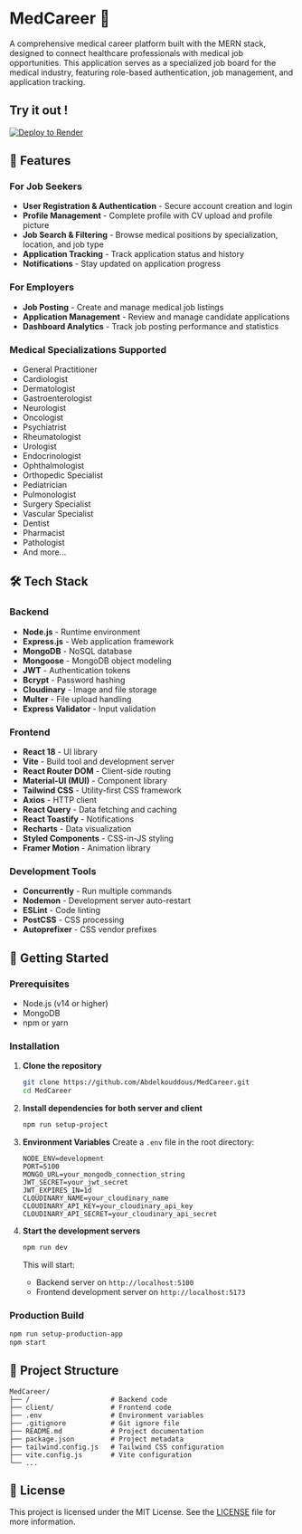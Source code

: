 # MedCareer 🏥

A comprehensive medical career platform built with the MERN stack, designed to connect healthcare professionals with medical job opportunities. This application serves as a specialized job board for the medical industry, featuring role-based authentication, job management, and application tracking.

## Try it out !

[![Deploy to Render](https://medcareer.onrender.com/)](https://app.netlify.com/start/deploy?repository=https://github.com/medcareer/medcareer)

## 🌟 Features

### For Job Seekers

- **User Registration & Authentication** - Secure account creation and login
- **Profile Management** - Complete profile with CV upload and profile picture
- **Job Search & Filtering** - Browse medical positions by specialization, location, and job type
- **Application Tracking** - Track application status and history
- **Notifications** - Stay updated on application progress

### For Employers

- **Job Posting** - Create and manage medical job listings
- **Application Management** - Review and manage candidate applications
- **Dashboard Analytics** - Track job posting performance and statistics

### Medical Specializations Supported

- General Practitioner
- Cardiologist
- Dermatologist
- Gastroenterologist
- Neurologist
- Oncologist
- Psychiatrist
- Rheumatologist
- Urologist
- Endocrinologist
- Ophthalmologist
- Orthopedic Specialist
- Pediatrician
- Pulmonologist
- Surgery Specialist
- Vascular Specialist
- Dentist
- Pharmacist
- Pathologist
- And more...

## 🛠️ Tech Stack

### Backend

- **Node.js** - Runtime environment
- **Express.js** - Web application framework
- **MongoDB** - NoSQL database
- **Mongoose** - MongoDB object modeling
- **JWT** - Authentication tokens
- **Bcrypt** - Password hashing
- **Cloudinary** - Image and file storage
- **Multer** - File upload handling
- **Express Validator** - Input validation

### Frontend

- **React 18** - UI library
- **Vite** - Build tool and development server
- **React Router DOM** - Client-side routing
- **Material-UI (MUI)** - Component library
- **Tailwind CSS** - Utility-first CSS framework
- **Axios** - HTTP client
- **React Query** - Data fetching and caching
- **React Toastify** - Notifications
- **Recharts** - Data visualization
- **Styled Components** - CSS-in-JS styling
- **Framer Motion** - Animation library

### Development Tools

- **Concurrently** - Run multiple commands
- **Nodemon** - Development server auto-restart
- **ESLint** - Code linting
- **PostCSS** - CSS processing
- **Autoprefixer** - CSS vendor prefixes

## 🚀 Getting Started

### Prerequisites

- Node.js (v14 or higher)
- MongoDB
- npm or yarn

### Installation

1. **Clone the repository**

   ```bash
   git clone https://github.com/Abdelkouddous/MedCareer.git
   cd MedCareer
   ```

2. **Install dependencies for both server and client**

   ```bash
   npm run setup-project
   ```

3. **Environment Variables**
   Create a `.env` file in the root directory:

   ```env
   NODE_ENV=development
   PORT=5100
   MONGO_URL=your_mongodb_connection_string
   JWT_SECRET=your_jwt_secret
   JWT_EXPIRES_IN=1d
   CLOUDINARY_NAME=your_cloudinary_name
   CLOUDINARY_API_KEY=your_cloudinary_api_key
   CLOUDINARY_API_SECRET=your_cloudinary_api_secret
   ```

4. **Start the development servers**

   ```bash
   npm run dev
   ```

   This will start:

   - Backend server on `http://localhost:5100`
   - Frontend development server on `http://localhost:5173`

### Production Build

```bash
npm run setup-production-app
npm start
```

## 📁 Project Structure

```
MedCareer/
├── /                    # Backend code
├── client/              # Frontend code
├── .env                 # Environment variables
├── .gitignore           # Git ignore file
├── README.md            # Project documentation
├── package.json         # Project metadata
├── tailwind.config.js   # Tailwind CSS configuration
├── vite.config.js       # Vite configuration
└── ...
```

## 📝 License

This project is licensed under the MIT License. See the [LICENSE](LICENSE) file for more information.
